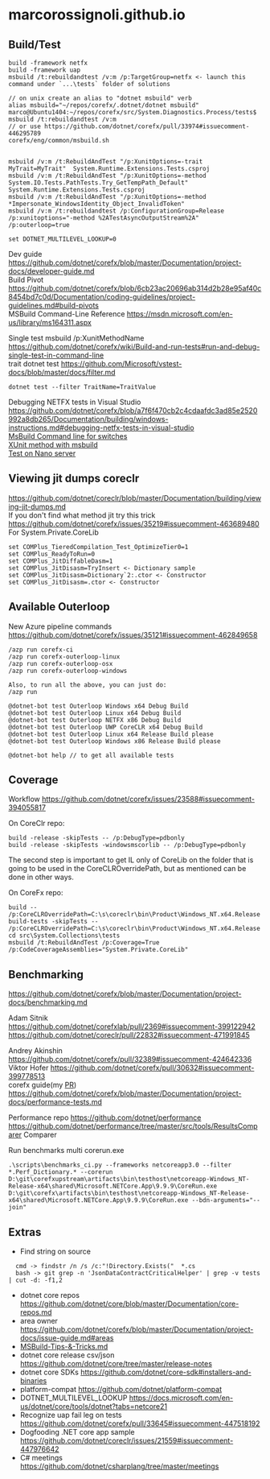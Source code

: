 # marcorossignoli.github.io

## Build/Test
```
build -framework netfx
build -framework uap  
msbuild /t:rebuildandtest /v:m /p:TargetGroup=netfx <- launch this command under `...\tests` folder of solutions

// on unix create an alias to "dotnet msbuild" verb
alias msbuild="~/repos/corefx/.dotnet/dotnet msbuild"
marco@Ubuntu1404:~/repos/corefx/src/System.Diagnostics.Process/tests$ msbuild /t:rebuildandtest /v:m
// or use https://github.com/dotnet/corefx/pull/33974#issuecomment-446295789
corefx/eng/common/msbuild.sh


msbuild /v:m /t:RebuildAndTest "/p:XunitOptions=-trait MyTrait=MyTrait"  System.Runtime.Extensions.Tests.csproj
msbuild /v:m /t:RebuildAndTest "/p:XunitOptions=-method System.IO.Tests.PathTests.Try_GetTempPath_Default"  System.Runtime.Extensions.Tests.csproj  
msbuild /v:m /t:RebuildAndTest "/p:XunitOptions=-method *Impersonate_WindowsIdentity_Object_InvalidToken"  
msbuild /v:m /t:rebuildandtest /p:ConfigurationGroup=Release /p:xunitoptions="-method %2ATestAsyncOutputStream%2A" /p:outerloop=true

set DOTNET_MULTILEVEL_LOOKUP=0
```
Dev guide https://github.com/dotnet/corefx/blob/master/Documentation/project-docs/developer-guide.md  
Build Pivot https://github.com/dotnet/corefx/blob/6cb23ac20696ab314d2b28e95af40c8454bd7c0d/Documentation/coding-guidelines/project-guidelines.md#build-pivots  
MSBuild Command-Line Reference https://msdn.microsoft.com/en-us/library/ms164311.aspx  

Single test msbuild /p:XunitMethodName https://github.com/dotnet/corefx/wiki/Build-and-run-tests#run-and-debug-single-test-in-command-line  
trait dotnet test https://github.com/Microsoft/vstest-docs/blob/master/docs/filter.md  
```
dotnet test --filter TraitName=TraitValue
```
Debugging NETFX tests in Visual Studio https://github.com/dotnet/corefx/blob/a7f6f470cb2c4cdaafdc3ad85e2520992a8db265/Documentation/building/windows-instructions.md#debugging-netfx-tests-in-visual-studio  
[MsBuild Command line for switches](https://msdn.microsoft.com/en-us/library/ms164311.aspx)  
[XUnit method with msbuild](https://github.com/dotnet/buildtools/blob/master/Documentation/test-targets-usage.md#run-a-single-xunit-method)   
[Test on Nano server](https://github.com/dotnet/corefx/pull/33645#issuecomment-442546012)  
## Viewing jit dumps coreclr 
https://github.com/dotnet/coreclr/blob/master/Documentation/building/viewing-jit-dumps.md  
If you don't find what method jit try this trick https://github.com/dotnet/corefx/issues/35219#issuecomment-463689480  
For System.Private.CoreLib
```
set COMPlus_TieredCompilation_Test_OptimizeTier0=1
set COMPlus_ReadyToRun=0
set COMPlus_JitDiffableDasm=1  
set COMPlus_JitDisasm=TryInsert <- Dictionary sample
set COMPlus_JitDisasm=Dictionary`2:.ctor <- Constructor
set COMPlus_JitDisasm=.ctor <- Constructor
```


## Available Outerloop
New Azure pipeline commands https://github.com/dotnet/corefx/issues/35121#issuecomment-462849658  
```
/azp run corefx-ci
/azp run corefx-outerloop-linux
/azp run corefx-outerloop-osx
/azp run corefx-outerloop-windows

Also, to run all the above, you can just do:
/azp run

@dotnet-bot test Outerloop Windows x64 Debug Build
@dotnet-bot test Outerloop Linux x64 Debug Build
@dotnet-bot test Outerloop NETFX x86 Debug Build
@dotnet-bot test Outerloop UWP CoreCLR x64 Debug Build
@dotnet-bot test Outerloop Linux x64 Release Build please
@dotnet-bot test Outerloop Windows x86 Release Build please

@dotnet-bot help // to get all available tests
```

## Coverage

Workflow https://github.com/dotnet/corefx/issues/23588#issuecomment-394055817

On CoreClr repo:
```
build -release -skipTests -- /p:DebugType=pdbonly
build -release -skipTests -windowsmscorlib -- /p:DebugType=pdbonly
```

The second step is important to get IL only of CoreLib on the folder that is going to be used in the CoreCLROverridePath, but as mentioned can be done in other ways.

On CoreFx repo:
```
build -- /p:CoreCLROverridePath=C:\s\coreclr\bin\Product\Windows_NT.x64.Release
build-tests -skipTests -- /p:CoreCLROverridePath=C:\s\coreclr\bin\Product\Windows_NT.x64.Release
cd src\System.Collections\tests
msbuild /t:RebuildAndTest /p:Coverage=True /p:CodeCoverageAssemblies="System.Private.CoreLib"
```

## Benchmarking

https://github.com/dotnet/corefx/blob/master/Documentation/project-docs/benchmarking.md  

Adam Sitnik  
https://github.com/dotnet/corefxlab/pull/2369#issuecomment-399122942  
https://github.com/dotnet/coreclr/pull/22832#issuecomment-471991845  

Andrey Akinshin https://github.com/dotnet/corefx/pull/32389#issuecomment-424642336  
Viktor Hofer https://github.com/dotnet/corefx/pull/30632#issuecomment-399778513  
corefx guide(my [PR](https://github.com/dotnet/coreclr/pull/18524#issuecomment-398237008)) https://github.com/dotnet/corefx/blob/master/Documentation/project-docs/performance-tests.md  

Performance repo https://github.com/dotnet/performance  
https://github.com/dotnet/performance/tree/master/src/tools/ResultsComparer Comparer  

Run benchmarks multi corerun.exe
```
.\scripts\benchmarks_ci.py --frameworks netcoreapp3.0 --filter *.Perf_Dictionary.* --corerun D:\git\corefxupstream\artifacts\bin\testhost\netcoreapp-Windows_NT-Release-x64\shared\Microsoft.NETCore.App\9.9.9\CoreRun.exe D:\git\corefx\artifacts\bin\testhost\netcoreapp-Windows_NT-Release-x64\shared\Microsoft.NETCore.App\9.9.9\CoreRun.exe --bdn-arguments="--join"
```


## Extras

* Find string on source
```
  cmd -> findstr /n /s /c:"!Directory.Exists("  *.cs  
  bash -> git grep -n 'JsonDataContractCriticalHelper' | grep -v tests | cut -d: -f1,2 
```

* dotnet core repos https://github.com/dotnet/core/blob/master/Documentation/core-repos.md
* area owner https://github.com/dotnet/corefx/blob/master/Documentation/project-docs/issue-guide.md#areas
* [MSBuild-Tips-&-Tricks.md](https://github.com/Microsoft/msbuild/blob/b657647d2e6f4ed20ce6cb3201a55ee02f09c062/documentation/wiki/MSBuild-Tips-%26-Tricks.md)
* dotnet core release csv/json https://github.com/dotnet/core/tree/master/release-notes
* dotnet core SDKs https://github.com/dotnet/core-sdk#installers-and-binaries  
* platform-compat https://github.com/dotnet/platform-compat  
* DOTNET_MULTILEVEL_LOOKUP https://docs.microsoft.com/en-us/dotnet/core/tools/dotnet?tabs=netcore21  
* Recognize uap fail leg on tests https://github.com/dotnet/corefx/pull/33645#issuecomment-447518192  
* Dogfooding .NET core app sample https://github.com/dotnet/coreclr/issues/21559#issuecomment-447976642  
* C# meetings https://github.com/dotnet/csharplang/tree/master/meetings  
